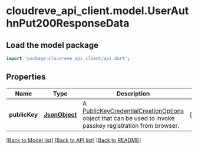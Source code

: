 # cloudreve_api_client.model.UserAuthnPut200ResponseData

## Load the model package
```dart
import 'package:cloudreve_api_client/api.dart';
```

## Properties
Name | Type | Description | Notes
------------ | ------------- | ------------- | -------------
**publicKey** | [**JsonObject**](.md) | A [PublicKeyCredentialCreationOptions](https://www.w3.org/TR/webauthn/#dictionary-makecredentialoptions) object that can be used to invoke passkey registration from browser. | [optional] 

[[Back to Model list]](../README.md#documentation-for-models) [[Back to API list]](../README.md#documentation-for-api-endpoints) [[Back to README]](../README.md)


